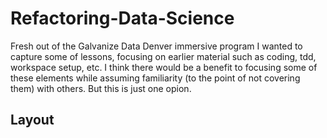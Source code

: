 # Refactoring-Data-Science

Fresh out of the Galvanize Data Denver immersive program I wanted to capture some of lessons, focusing on earlier material such as coding, tdd, workspace setup, etc. I think there would be a benefit to focusing some of these elements while assuming familiarity (to the point of not covering them) with others. But this is just one opion.

## Layout


